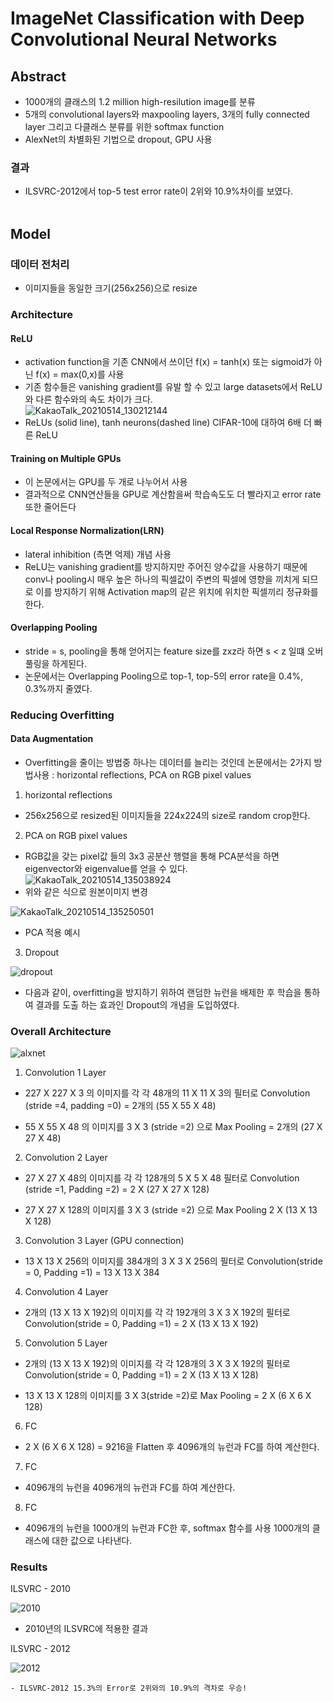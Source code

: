 # ImageNet Classification with Deep Convolutional Neural Networks

## Abstract

- 1000개의 클래스의 1.2 million high-resilution image를 분류
- 5개의 convolutional layers와 maxpooling layers, 3개의 fully connected layer 그리고 다클래스 분류를 위한 softmax function
- AlexNet의 차별화된 기법으로 dropout, GPU 사용
### 결과
- ILSVRC-2012에서 top-5 test error rate이 2위와 10.9%차이를 보였다.
<br><br>

## Model

### 데이터 전처리
- 이미지들을 동일한 크기(256x256)으로 resize

### Architecture
#### ReLU
- activation function을 기존 CNN에서 쓰이던 f(x) = tanh(x) 또는 sigmoid가 아닌 f(x) = max(0,x)를 사용
- 기존 함수들은 vanishing gradient를 유발 할 수 있고 large datasets에서 ReLU와 다른 함수와의 속도 차이가 크다.  
![KakaoTalk_20210514_130212144](https://user-images.githubusercontent.com/77203609/118219595-c3fa3600-b4b4-11eb-812d-d41ca4cf925b.png)
-  ReLUs (solid line), tanh neurons(dashed line) CIFAR-10에 대하여 6배 더 빠른 ReLU 

#### Training on Multiple GPUs
- 이 논문에서는 GPU를 두 개로 나누어서 사용
- 결과적으로 CNN연산들을 GPU로 계산함을써 학습속도도 더 빨라지고 error rate 또한 줄어든다

#### Local Response Normalization(LRN)
- lateral inhibition (측면 억제) 개념 사용
- ReLU는 vanishing gradient를 방지하지만 주어진 양수값을 사용하기 때문에 conv나 pooling시 매우 높은 하나의 픽셀값이 
  주변의 픽셀에 영향을 끼치게 되므로 이를 방지하기 위해 Activation map의 같은 위치에 위치한 픽셀끼리 정규화를 한다.
  
#### Overlapping Pooling
- stride = s, pooling을 통해 얻어지는 feature size를 zxz라 하면 s < z 일떄 오버풀링을 하게된다.
- 논문에서는 Overlapping Pooling으로  top-1, top-5의 error rate을 0.4%, 0.3%까지 줄였다.

### Reducing Overfitting
####  Data Augmentation
- Overfitting을 줄이는 방법중 하나는 데이터를 늘리는 것인데 논문에서는 2가지 방법사용 : horizontal reflections, PCA on RGB pixel values
1. horizontal reflections
  - 256x256으로 resized된 이미지들을 224x224의 size로 random crop한다.
2. PCA on RGB pixel values
  - RGB값을 갖는 pixel값 들의 3x3 공분산 행렬을 통해 PCA분석을 하면 eigenvector와 eigenvalue를 얻을 수 있다.
  ![KakaoTalk_20210514_135038924](https://user-images.githubusercontent.com/77203609/118222919-7634fc00-b4bb-11eb-8738-d16dc22112a8.png)
  - 위와 같은 식으로 원본이미지 변경
  
  ![KakaoTalk_20210514_135250501](https://user-images.githubusercontent.com/77203609/118223205-e2affb00-b4bb-11eb-8604-2164e63475d5.png)
  - PCA 적용 예시
3. Dropout
  
![dropout](https://user-images.githubusercontent.com/69898343/118241994-c6ba5280-b4d7-11eb-97c4-d330f8d84a05.png)

- 다음과 같이, overfitting을 방지하기 위하여 랜덤한 뉴런을 배제한 후 학습을 통하여 결과를 도출 하는 효과인 Dropout의 개념을 도입하였다. 

### Overall Architecture

![alxnet](https://user-images.githubusercontent.com/69898343/118252613-ea839580-b4e3-11eb-800c-7a41214f7a65.png)

1. Convolution 1 Layer

- 227 X 227 X 3 의 이미지를 각 각 48개의 11 X 11 X 3의 필터로 Convolution (stride =4, padding =0) = 2개의 (55 X 55 X 48)

- 55 X 55 X 48 의 이미지를 3 X 3 (stride =2) 으로 Max Pooling = 2개의 (27 X 27 X 48)

2. Convolution 2 Layer

- 27 X 27 X 48의 이미지를 각 각 128개의 5 X 5 X 48 필터로 Convolution (stride =1, Padding =2) = 2 X (27 X 27 X 128)

- 27 X 27 X 128의 이미지를 3 X 3 (stride =2) 으로 Max Pooling 2 X (13 X 13 X 128)

3. Convolution 3 Layer (GPU connection)

- 13 X 13 X 256의 이미지를 384개의 3 X 3 X 256의 필터로 Convolution(stride = 0, Padding =1) = 13 X 13 X 384

4. Convolution 4 Layer

- 2개의 (13 X 13 X 192)의 이미지를 각 각 192개의 3 X 3 X 192의 필터로 Convolution(stride = 0, Padding =1) = 2 X (13 X 13 X 192)

5. Convolution 5 Layer

- 2개의 (13 X 13 X 192)의 이미지를 각 각 128개의 3 X 3 X 192의 필터로 Convolution(stride = 0, Padding =1) = 2 X (13 X 13 X 128)

- 13 X 13 X 128의 이미지를 3 X 3(stride =2)로 Max Pooling = 2 X (6 X 6 X 128)

6. FC

- 2 X (6 X 6 X 128) = 9216을 Flatten 후 4096개의 뉴런과 FC를 하여 계산한다.

7. FC

- 4096개의 뉴런을 4096개의 뉴런과 FC를 하여 계산한다.

8. FC

- 4096개의 뉴런을 1000개의 뉴런과 FC한 후, softmax 함수를 사용 1000개의 클래스에 대한 값으로 나타낸다.


### Results

ILSVRC - 2010              

  ![2010](https://user-images.githubusercontent.com/69898343/118216162-f0f71a80-b4ad-11eb-98bc-95368ae21e5c.png)

- 2010년의 ILSVRC에 적용한 결과

ILSVRC - 2012 

  ![2012](https://user-images.githubusercontent.com/69898343/118216401-65ca5480-b4ae-11eb-8410-d068e17589ff.png)

    - ILSVRC-2012 15.3%의 Error로 2위와의 10.9%의 격차로 우승!

